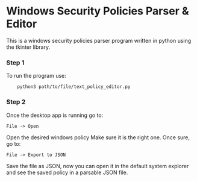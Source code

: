 # Windows Security Policies Parser & Editor

This is a windows security policies parser program written in python using the tkinter library.

### Step 1

To run the program use:
```
    python3 path/to/file/text_policy_editor.py
```

### Step 2

Once the desktop app is running go to: 

`File -> Open` 

Open the desired windows policy
Make sure it is the right one. Once sure, go to:

`File -> Export to JSON`

Save the file as JSON, now you can open it in the default system explorer and see the saved policy in a parsable JSON file.

